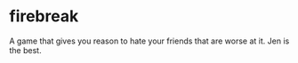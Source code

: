 # firebreak
A game that gives you reason to hate your friends that are worse at it. Jen is the best.
